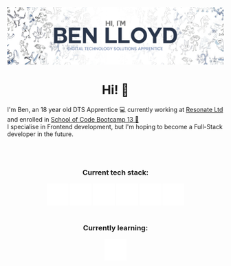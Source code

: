 <img src="Ben-Lloyd.png" alt="banner">
<div class="about-me-container">
    <div class="about-me-header"  align="center">
        <h1><b>Hi! 👋</b></h1>
    </div>
    <div class="about-me-info">
        <p>I'm Ben, an 18 year old DTS Apprentice 💻 currently working at <a href="https://www.resonate.tech/">Resonate Ltd</a> and enrolled
            in <a href="https://www.schoolofcode.co.uk/">School of Code Bootcamp 13 🔭<br></a>
        I specialise in Frontend development, but I'm hoping to become a Full-Stack developer in the future.
    </div>
</div>
<br>
<br>
<div class="info-container" align="center">
    <div class="tech-stack-container">
        <h3>Current tech stack:</h3>
    </div>
    <div class="tech-stack-logos">
        <img src="javascript.png" alt="JS">
        <img src="react.png" alt="React">
        <img src="icons8-postgresql-50.png" alt="PostgreSQL">
        <img src="icons8-css3-50.png" alt="CSS">
        <img src="icons8-html-5-50.png" alt="HTML">
        <img src="icons8-node-js-50.png" alt="NodeJS">
    </div>
<br>
    <div class="learning">
        <h3>Currently learning:</h3>
    </div>
    <div class="learning-stack-container">
        <img src="icons8-lua-language-50.png">
    </div>
</div>
